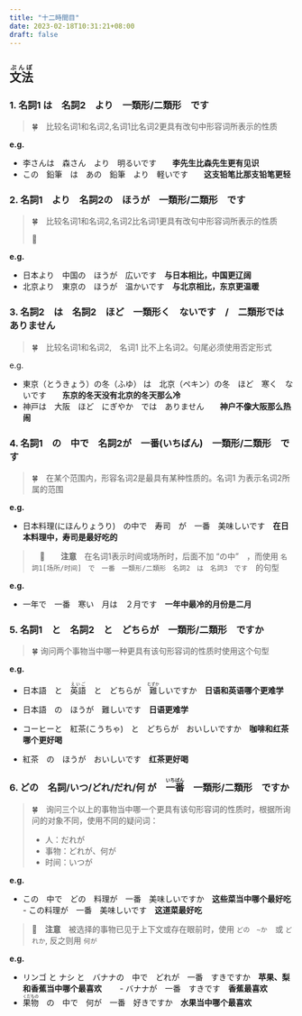 ```yaml
---
title: "十二時間目"
date: 2023-02-18T10:31:21+08:00
draft: false
---
```


## <ruby>文法<rt>ぶんぽ</rt></ruby>

### 1. 名詞1 は　名詞2　より　一類形/二類形　です

> 🍀　比较名词1和名词2,名词1比名词2更具有改句中形容词所表示的性质

**e.g.**

- 李さんは　森さん　より　明るいです　　**李先生比森先生更有见识**
- この　鉛筆　は　あの　鉛筆　より　軽いです　　**这支铅笔比那支铅笔更轻**

### 2. 名詞1　より　名詞2の　ほうが　一類形/二類形　です

> 🍀　比较名词1和名词2,名词2比名词1更具有改句中形容词所表示的性质
>
> 🌟

**e.g.**

- 日本より　中国の　ほうが　広いです　**与日本相比，中国更辽阔**
- 北京より　東京の　ほうが　温かいです　**与北京相比，东京更温暖**

### 3. 名詞2　は　名詞2　ほど　一類形く　ないです　/　二類形では　ありません

> 🍀　比较名词1和名词2,　名词1 比不上名词2。句尾必须使用否定形式

e.g.

- 東京（とうきょう）の冬（ふゆ） は　北京（ペキン）の冬　ほど　寒く　ないです　　**东京的冬天没有北京的冬天那么冷**
- 神戸は　大阪　ほど　にぎやか　では　ありません　　**神户不像大阪那么热闹**


### 4. 名詞1　の　中で　名詞2が　一番(いちばん)　一類形/二類形　です

> 🍀　在某个范围内，形容名词2是最具有某种性质的。名词1 为表示名词2所属的范围

**e.g.**

- 日本料理(にほんりょうり)　の中で　寿司　が　一番　美味しいです　**在日本料理中，寿司是最好吃的**

>　🌟　　**注意**　在名词1表示时间或场所时，后面不加 “の中”　，而使用 `名詞1[场所/时间]　で　一番　一類形/二類形　名詞2　は　名詞3　です`　的句型

**e.g.**

- 一年で　一番　寒い　月は　２月です　**一年中最冷的月份是二月**

### 5. 名詞1　と　名詞2　と　どちらが　一類形/二類形　ですか

> 🍀 询问两个事物当中哪一种更具有该句形容词的性质时使用这个句型

**e.g.**

- 日本語　と　<ruby>英語<rt>えいご</rt></ruby>　と　どちらが　<ruby>難<rt>むずか</rt></ruby>しいですか　**日语和英语哪个更难学**
 - 日本語　の　ほうが　難しいです　**日语更难学**

- コーヒーと　紅茶(こうちゃ)　と　どちらが　おいしいですか　**咖啡和红茶哪个更好喝**
 - 紅茶　の　ほうが　おいしいです　**红茶更好喝**

### 6. どの　名詞/いつ/どれ/だれ/何 が　<ruby>一番<rt>いちばん</rt></ruby>　一類形/二類形　ですか

> 🍀　询问三个以上的事物当中哪一个更具有该句形容词的性质时，根据所询问的对象不同，使用不同的疑问词：
> - 人：だれが
> - 事物：どれが、何が
> - 时间：いつが

**e.g.**

- この　中で　どの　料理が　一番　美味しいですか　**这些菜当中哪个最好吃**
　- この料理が　一番　美味しいです　**这道菜最好吃**

> 🌟　**注意**　被选择的事物已见于上下文或存在眼前时，使用 `どの　~か`　或 `どれか`, 反之则用 `何が`

**e.g.**

- リンゴ と ナシ と　バナナの　中で　どれが　一番　すきですか　**苹果、梨和香蕉当中哪个最喜欢**　
　- バナナが　一番　すきです　**香蕉最喜欢**
- <ruby>果物<rt>くだもの</rt></ruby>　の　中で　何が　一番　好きですか　**水果当中哪个最喜欢**
